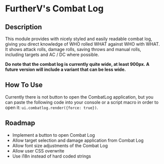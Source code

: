 # FurtherV's Combat Log

## Description

This module provides with nicely styled and easily readable combat log, giving you direct knowledge of WHO rolled WHAT against WHO with WHAT.
It shows attack rolls, damage rolls, saving throws and manual rolls, including targets and AC / DC where possible.

**Do note that the combat log is currently quite wide, at least 900px. A future version will include a variant that can be less wide.**

## How To Use

Currently there is not button to open the CombatLog application, but you can paste the following code into your console or a script macro in order to open it: `ui.combatlog.render({force: true})`.

## Roadmap

- Implement a button to open Combat Log
- Allow target selection and damage application from Combat Log
- Allow font size adjustments of the Combat Log
- Allow user CSS overwrite
- Use i18n instead of hard coded strings